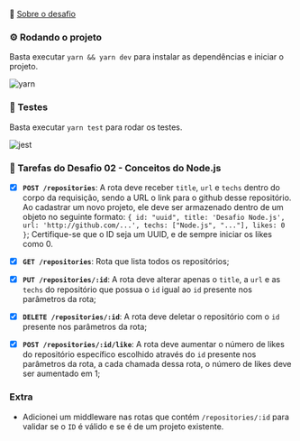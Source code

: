 🚀 [Sobre o desafio](README_ABOUT.md)

### ⚙️ Rodando o projeto

Basta executar `yarn && yarn dev` para instalar as dependências e iniciar o projeto.

![yarn](https://user-images.githubusercontent.com/28319535/79054700-74946700-7c1d-11ea-89aa-4323419b0887.png)

### 🔬 Testes

Basta executar `yarn test` para rodar os testes.

![jest](https://user-images.githubusercontent.com/28319535/79054687-4c0c6d00-7c1d-11ea-882d-125d0e76d4c7.png)

### 📌 Tarefas do Desafio 02 - Conceitos do Node.js

- [x] **`POST /repositories`**: A rota deve receber `title`, `url` e `techs` dentro do corpo da requisição, sendo a URL o link para o github desse repositório. Ao cadastrar um novo projeto, ele deve ser armazenado dentro de um objeto no seguinte formato: `{ id: "uuid", title: 'Desafio Node.js', url: 'http://github.com/...', techs: ["Node.js", "..."], likes: 0 }`; Certifique-se que o ID seja um UUID, e de sempre iniciar os likes como 0.
- [x] **`GET /repositories`**: Rota que lista todos os repositórios;
- [x] **`PUT /repositories/:id`**: A rota deve alterar apenas o `title`, a `url` e as `techs` do repositório que possua o `id` igual ao `id` presente nos parâmetros da rota;
- [x] **`DELETE /repositories/:id`**: A rota deve deletar o repositório com o `id` presente nos parâmetros da rota;
- [x] **`POST /repositories/:id/like`**: A rota deve aumentar o número de likes do repositório específico escolhido através do `id` presente nos parâmetros da rota, a cada chamada dessa rota, o número de likes deve ser aumentado em 1;


### Extra

- Adicionei um middleware nas rotas que contém `/repositories/:id` para validar se o `ID` é válido e se é de um projeto existente.